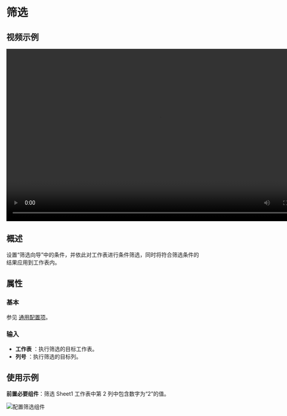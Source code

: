# 筛选

## 视频示例

<video controls height='450px' width='800px' src="https://encooacademy.oss-cn-shanghai.aliyuncs.com/activity/Filter.mp4"></video>

## 概述

设置“筛选向导”中的条件，并依此对工作表进行条件筛选，同时将符合筛选条件的结果应用到工作表内。

## 属性

### 基本

参见 [通用配置项](../../Appendix/CommonConfigurationItems.md)。

### 输入

- **工作表** ：执行筛选的目标工作表。
- **列号** ：执行筛选的目标列。

## 使用示例

**前置必要组件**：筛选 Sheet1 工作表中第 2 列中包含数字为“2”的值。

![配置筛选组件](https://docimages.blob.core.chinacloudapi.cn/images/Activities/Filter2.png)
